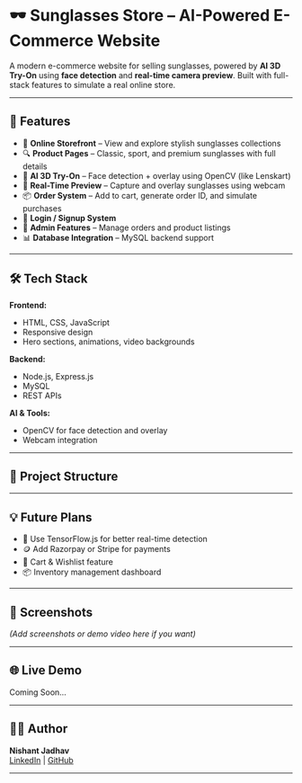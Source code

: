 # 🕶️ Sunglasses Store – AI-Powered E-Commerce Website

A modern e-commerce website for selling sunglasses, powered by **AI 3D Try-On** using **face detection** and **real-time camera preview**. Built with full-stack features to simulate a real online store.

---

## 🚀 Features

- 🛒 **Online Storefront** – View and explore stylish sunglasses collections
- 🔍 **Product Pages** – Classic, sport, and premium sunglasses with full details
- 🧠 **AI 3D Try-On** – Face detection + overlay using OpenCV (like Lenskart)
- 🎥 **Real-Time Preview** – Capture and overlay sunglasses using webcam
- 📦 **Order System** – Add to cart, generate order ID, and simulate purchases
- 📄 **Login / Signup System**
- 🧾 **Admin Features** – Manage orders and product listings
- 📊 **Database Integration** – MySQL backend support

---

## 🛠️ Tech Stack

**Frontend:**
- HTML, CSS, JavaScript
- Responsive design
- Hero sections, animations, video backgrounds

**Backend:**
- Node.js, Express.js
- MySQL
- REST APIs

**AI & Tools:**
- OpenCV for face detection and overlay
- Webcam integration

---

## 📁 Project Structure


---

## 💡 Future Plans

- 🧠 Use TensorFlow.js for better real-time detection
- 🪙 Add Razorpay or Stripe for payments
- 🛒 Cart & Wishlist feature
- 📦 Inventory management dashboard

---

## 📸 Screenshots

_(Add screenshots or demo video here if you want)_

---

## 🌐 Live Demo

Coming Soon…

---

## 🧑‍💻 Author

**Nishant Jadhav**  
[LinkedIn](https://www.linkedin.com/in/nishant007-ai) | [GitHub](https://github.com/nishant007-ai)

---

